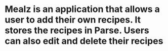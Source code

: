# Mealz is an application that allows a user to add their own recipes. It stores the recipes in Parse. Users can also edit and delete their recipes
